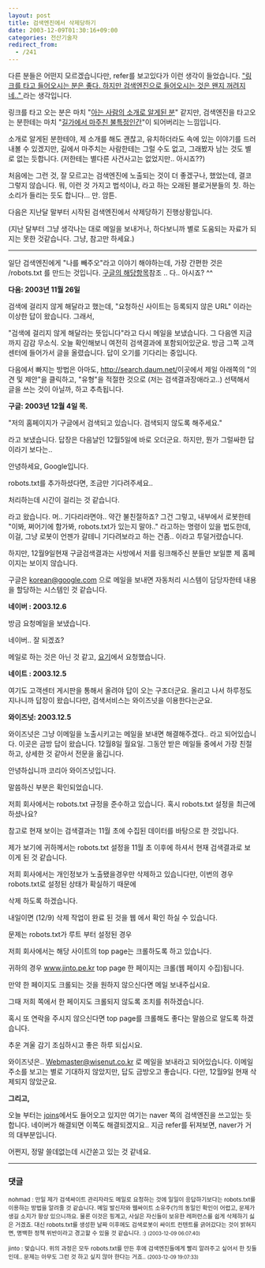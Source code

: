 ```yaml
---
layout: post
title: 검색엔진에서 삭제당하기
date: 2003-12-09T01:30:16+09:00
categories: 전산기술자
redirect_from:
  - /241
---
```


다른 분들은 어떤지 모르겠습니다만, refer를 보고있다가 이런 생각이 들었습니다. <u>"링크를 타고 들어오시는 분은 좋다. 하지만 검색엔진으로 들어오시는 것은 왠지 꺼려지네.." </u>라는 생각입니다.

링크를 타고 오는 분은 마치 "<u>아는 사람의 소개로 알게된 분</u>" 같지만, 검색엔진을 타고오는 분한테는 마치 "<u>길가에서 마주친 불특정인간</u>"이 되어버리는 느낌입니다.

소개로 알게된 분한테야, 제 소개를 해도 괜찮고, 유치하더라도 속에 있는 이야기를 드러내볼 수 있겠지만, 길에서 마주치는 사람한테는 그럴 수도 없고, 그래봤자 남는 것도 별로 없는 듯합니다. (저한테는 별다른 사건사고는 없었지만.. 아시죠??)

처음에는 그런 것, 잘 모르고는 검색엔진에 노출되는 것이 더 좋겠구나, 했었는데, 결코 그렇지 않습니다. 뭐, 이런 것 가지고 법석이냐, 라고 하는 오래된 블로거분들의 칫. 하는 소리가 들리는 듯도 합니다... 만. 암튼.

다음은 지난달 말부터 시작된 검색엔진에서 삭제당하기 진행상황입니다.

(지난 달부터 그냥 생각나는 대로 메일을 보내거나, 하다보니까 별로 도움되는 자료가 되지는 못한 것같습니다. 그냥, 참고만 하세요.)

---

일단 검색엔진에게 "나를 빼주오"라고 이야기 해야하는데, 가장 간편한 것은 /robots.txt 를 만드는 것입니다. <a href="http://www.google.co.kr/intl/ko/remove.html" target=bb>구글의 해당항목</a>참조 .. 다.. 아시죠? ^^

<b>다음: 2003년 11월 26일</b>

검색에 걸리지 않게 해달라고 했는데, "요청하신 사이트는 등록되지 않은 URL" 이라는 이상한 답이 왔습니다. 그래서,

"검색에 걸리지 않게 해달라는 뜻입니다"라고 다시 메일을 보냈습니다. 그 다음엔 지금까지 감감 무소식. 오늘 확인해보니 여전히 검색결과에 포함되어있군요. 방금 그쪽 고객센터에 들어가서 글을 올렸습니다. 답이 오기를 기다리는 중입니다.

다음에서 빠지는 방법은 아마도, <a href=http://search.daum.net target=bb> http://search.daum.net/</a>이곳에서 제일 아래쪽의 "의견 및 제안"을 클릭하고, "유형"을 적절한 것으로 (저는 검색결과장애라고..) 선택해서 글을 쓰는 것이 아닐까, 하고 추측됩니다.

<b>구글: 2003년 12월 4일 목.</b>

"저의 홈페이지가 구글에서 검색되고 있습니다. 검색되지 않도록 해주세요."

라고 보냈습니다. 답장은 다음날인 12월5일에 바로 오더군요. 하지만, 뭔가 그럴싸한 답이라기 보다는..

안녕하세요, Google입니다.

robots.txt를 추가하셨다면, 조금만 기다려주세요..

처리하는데 시간이 걸리는 것 같습니다.

라고 왔습니다. 머.. 기다리라면야.. 약간 불친절하죠? 그건 그렇고, 내부에서 로봇한테 "이봐, 쩌어기에 함가봐, robots.txt가 있는지 말야.." 라고하는 명령이 있을 법도한데, 이걸, 그냥 로봇이 언젠가 갈테니 기다려보라고 하는 건좀.. 이라고 투덜거렸습니다.

하지만, 12월9일현재 구글검색결과는 사방에서 저를 링크해주신 분들만 보일뿐 제 홈페이지는 보이지 않습니다.

구글은 korean@google.com 으로 메일을 보내면 자동처리 시스템이 담당자한테 내용을 할당하는 시스템인 것 같습니다.

<b>네이버 : 2003.12.6</b>

방금 요청메일을 보냈습니다.

네이버.. 잘 되겠죠?

메일로 하는 것은 아닌 것 같고, <a href="http://help.naver.com/exMailQuestion.asp" target=bb>요기</a>에서 요청했습니다.

<b>네이트 : 2003.12.5</b>

여기도 고객센터 게시판을 통해서 올려야 답이 오는 구조더군요. 올리고 나서 하루정도 지나니까 답장이 왔습니다만, 검색서비스는 와이즈넛을 이용한다는군요.

<b>와이즈넛: 2003.12.5</b>

와이즈넛은 그냥 이메일을 노출시키고는 메일을 보내면 해결해주겠다.. 라고 되어있습니다. 이곳은 금방 답이 왔습니다. 12월8일 월요일. 그동안 받은 메일들 중에서 가장 친절하고, 상세한 것 같아서 전문을 옮깁니다.

안녕하십니까 코리아 와이즈넛입니다.

말씀하신 부분은 확인되었습니다.

저희 회사에서는 robots.txt 규정을 준수하고 있습니다. 혹시 robots.txt 설정을 최근에 하셨나요?

참고로 현재 보이는 검색결과는 11월 초에 수집된 데이터를 바탕으로 한 것입니다.

제가 보기에 귀하께서는 robots.txt 설정을 11월 초 이후에 하셔서 현재 검색결과로 보이게 된 것 같습니다.

저희 회사에서는 개인정보가 노출됐을경우만 삭제하고 있습니다만, 이번의 경우 robots.txt로 설정된 상태가 확실하기 때문에

삭제 하도록 하겠습니다.

내일이면 (12/9) 삭제 작업이 완료 된 것을 웹 에서 확인 하실 수 있습니다.

문제는 robots.txt가 루트 부터 설정된 경우

저희 회사에서는 해당 사이트의 top page는 크롤하도록 하고 있습니다.

귀하의 경우 www.jinto.pe.kr top page 한 페이지는 크롤(웹 페이지 수집)됩니다.

만약 한 페이지도 크롤되는 것을 원하지 않으신다면 메일 보내주십시요.

그때 저희 쪽에서 한 페이지도 크롤되지 않도록 조치를 취하겠습니다.

혹시 또 연락을 주시지 않으신다면 top page를 크롤해도 좋다는 말씀으로 알도록 하겠습니다.

추운 겨울 감기 조심하시고 좋은 하루 되십시요.

와이즈넛은.. Webmaster@wisenut.co.kr 로 메일을 보내라고 되어있습니다. 이메일 주소를 보고는 별로 기대하지 않았지만, 답도 금방오고 좋습니다. 다만, 12월9일 현재 삭제되지 않았군요.

<b>그리고,</b>

오늘 부터는 <a href="http://find.joins.com/search_web.asp?w=&q=이규형%20감독&ds=&de=&ttl=0&srt=0&s=1&d=10&qt=ba&h=&m=a" target=bb>joins</a>에서도 들어오고 있지만 여기는 naver 쪽의 검색엔진을 쓰고있는 듯합니다. 네이버가 해결되면 이쪽도 해결되겠지요.. 지금 refer를 뒤져보면, naver가 거의 대부분입니다.

어쩐지, 정말 쓸데없는데 시간쏟고 있는 것 같네요.

* * *

### 댓글



<!--- cmt:516 --->
<!--- mail: --->
<!--- parent:0 --->

<small>nohmad : 만일 제가 검색싸이트 관리자라도 메일로 요청하는 것에 일일이 응답하기보다는 robots.txt를 이용하는 방법을 알려줄 것 같습니다. 메일 발신자와 웹싸이트 소유주(?)의 동일인 확인이 어렵고, 문제가 생길 소지가 항상 있으니까요. 물론 이것은 핑계고, 사실은 자신들이 보유한 레퍼런스를 쉽게 삭제하기 싫은 거겠죠. 대신 robots.txt를 생성한 날짜 이후에도 검색로봇이 싸이트 컨텐트를 긁어갔다는 것이 밝혀지면, 명백한 정책 위반이라고 경고할 수 있을 것 같습니다. :) <small>(2003-12-09 06:07:40)</small></small>


<!--- cmt:517 --->
<!--- mail: --->
<!--- parent:0 --->

<small>jinto : 맞습니다.  위의 과정은 모두 robots.txt를 만든 후에 검색엔진들에게 빨리 알려주고 싶어서 한 짓들인데.. 문제는 아무도 그런 것 하고 싶지 않아 한다는 거죠.. <small>(2003-12-09 19:07:33)</small></small>

